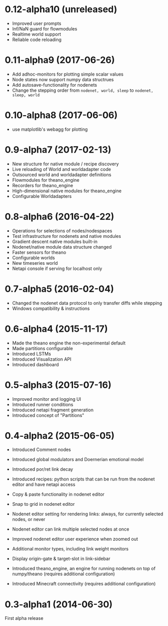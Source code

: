 
0.12-alpha10 (unreleased)
==========
 * Improved user prompts
 * Inf/NaN guard for flowmodules
 * Realtime world support
 * Reliable code reloading


0.11-alpha9 (2017-06-26)
==========
 * Add adhoc-monitors for plotting simple scalar values
 * Node states now support numpy data structrues
 * Add autosave-functionality for nodenets
 * Change the stepping order from `nodenet, world, sleep` to `nodenet, sleep, world`


0.10-alpha8 (2017-06-06)
==========
 * use matplotlib's webagg for plotting


0.9-alpha7 (2017-02-13)
==========
 * New structure for native module / recipe discovery
 * Live reloading of World and worldadapter code
 * Outsourced world and worldadapter definitions
 * Flowmodules for theano_engine
 * Recorders for theano_engine
 * High-dimensional native modules for theano_engine
 * Configurable Worldadapters


0.8-alpha6 (2016-04-22)
==========

 * Operations for selections of nodes/nodespaces
 * Test infrastructure for nodenets and native modules
 * Gradient descent native modules built-in
 * Nodenet/native module data structure changed
 * Faster sensors for theano
 * Configurable worlds
 * New timeseries world
 * Netapi console if serving for localhost only


0.7-alpha5 (2016-02-04)
==========

 * Changed the nodenet data protocol to only transfer diffs while stepping
 * Windows compatibility & instructions


0.6-alpha4 (2015-11-17)
==========

 * Made the theano engine the non-experimental default
 * Made partitions configurable
 * Introduced LSTMs
 * Introduced Visualization API
 * Introduced dashboard


0.5-alpha3 (2015-07-16)
==========

 * Improved monitor and logging UI
 * Introduced runner conditions
 * Introduced netapi fragment generation
 * Introduced concept of "Partitions"


0.4-alpha2 (2015-06-05)
==========

 * Introduced Comment nodes
 * Introduced global modulators and Doernerian emotional model
 * Introduced por/ret link decay
 * Introduced recipes: python scripts that can be run from the nodenet editor  and have netapi access
 * Copy & paste functionality in nodenet editor
 * Snap to grid in nodenet editor
 * Nodenet editor setting for rendering links: always, for currently selected nodes, or never
 * Nodenet editor can link multiple selected nodes at once
 * Improved nodenet editor user experience when zoomed out
 * Additional monitor types, including link weight monitors
 * Display origin-gate & target-slot in link-sidebar

 * Introduced theano_engine, an engine for running nodenets on top of numpy/theano (requires additional configuration)
 * Introduced Minecraft connectivity (requires additional configuration)


0.3-alpha1 (2014-06-30)
==========

First alpha release
